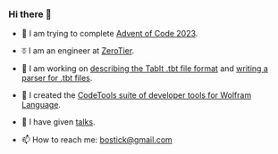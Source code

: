 ### Hi there 👋

<!--
**bostick/bostick** is a ✨ _special_ ✨ repository because its `README.md` (this file) appears on your GitHub profile.

Here are some ideas to get you started:

- 🔭 I’m currently working on ...
- 🌱 I’m currently learning ...
- 👯 I’m looking to collaborate on ...
- 🤔 I’m looking for help with ...
- 💬 Ask me about ...
- 📫 How to reach me: ...
- 😄 Pronouns: ...
- ⚡ Fun fact: ...
-->

- 📅 I am trying to complete [Advent of Code 2023](https://adventofcode.com/2023).

- ⏁ I am an engineer at [ZeroTier](https://www.zerotier.com).

- 🎵 I am working on [describing the TabIt .tbt file format](https://github.com/bostick/tabit-file-format) and
  [writing a parser for .tbt files](https://github.com/bostick/tbt-parser).

- 🔧 I created the [CodeTools suite of developer tools for Wolfram Language](https://bostick.github.io/wolfram-language/codetools/).

- 💬 I have given [talks](https://bostick.github.io/talks/).

- 📫 How to reach me: bostick@gmail.com
